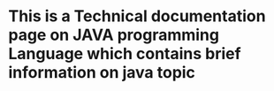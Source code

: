 # This is a Technical documentation page on JAVA programming Language which contains brief information on java topic
